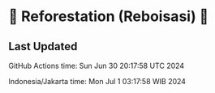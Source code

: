 
# 🌳 Reforestation (Reboisasi) 🌲

## Last Updated

GitHub Actions time: Sun Jun 30 20:17:58 UTC 2024

Indonesia/Jakarta time: Mon Jul  1 03:17:58 WIB 2024
